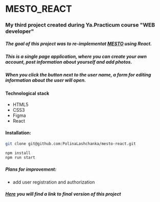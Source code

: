 # MESTO_REACT
### My third project created during Ya.Practicum course "WEB developer"
##### The goal of this project was to re-implementat [MESTO](https://github.com/PolinaLashchanka/mesto) using React.
##### This is a single page application, where you can create your own account, post information about yourself and add photos.
##### When you click the button next to the user name, a form for editing information about the user will open.
#### Technological stack
- HTML5
- CSS3
- Figma
- React
#### Installation:
```bash
git clone git@github.com:PolinaLashchanka/mesto-react.git

npm install
npm run start
```
##### Plans for improvement: 
- add user registration and authorization
##### *[Here](https://polinalashchanka.github.io/react-mesto-auth/) you will find a link to final version of this project*


